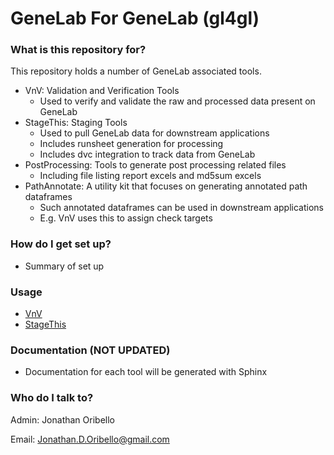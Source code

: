 # GeneLab For GeneLab (gl4gl) #

### What is this repository for? ###

This repository holds a number of GeneLab associated tools.
- VnV: Validation and Verification Tools
  - Used to verify and validate the raw and processed data present on GeneLab
- StageThis: Staging Tools
  - Used to pull GeneLab data for downstream applications
  - Includes runsheet generation for processing
  - Includes dvc integration to track data from GeneLab
- PostProcessing: Tools to generate post processing related files 
  - Including file listing report excels and md5sum excels
- PathAnnotate: A utility kit that focuses on generating annotated path dataframes
  - Such annotated dataframes can be used in downstream applications
  - E.g. VnV uses this to assign check targets

### How do I get set up? ###

* Summary of set up

### Usage ###

* [VnV](gl4gl/VnV)
* [StageThis](gl4gl/StageThis)

### Documentation (NOT UPDATED) ###
* Documentation for each tool will be generated with Sphinx

### Who do I talk to? ###

Admin: Jonathan Oribello

Email: Jonathan.D.Oribello@gmail.com
